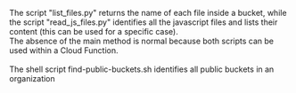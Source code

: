 The script "list_files.py" returns the name of each file inside a bucket, while the script "read_js_files.py" identifies all the javascript files and lists their content (this can be used for a specific case).<br>
The absence of the main method is normal because both scripts can be used within a Cloud Function.
<br><br>
The shell script find-public-buckets.sh identifies all public buckets in an organization
